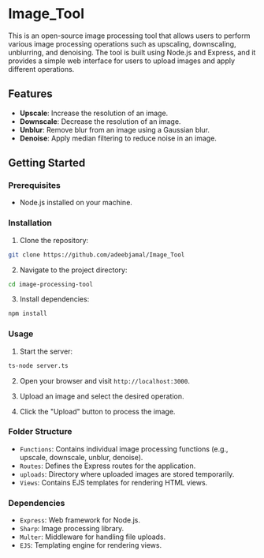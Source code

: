 # Image_Tool

This is an open-source image processing tool that allows users to perform various image processing operations such as upscaling, downscaling, unblurring, and denoising. The tool is built using Node.js and Express, and it provides a simple web interface for users to upload images and apply different operations.

## Features

- **Upscale**: Increase the resolution of an image.
- **Downscale**: Decrease the resolution of an image.
- **Unblur**: Remove blur from an image using a Gaussian blur.
- **Denoise**: Apply median filtering to reduce noise in an image.

## Getting Started

### Prerequisites

- Node.js installed on your machine.

### Installation

1. Clone the repository:

```bash
git clone https://github.com/adeebjamal/Image_Tool
```

2. Navigate to the project directory:

```bash
cd image-processing-tool
```

3. Install dependencies:
```bash
npm install
```

### Usage

1. Start the server:
```bash
ts-node server.ts
```

2. Open your browser and visit `http://localhost:3000`.

3. Upload an image and select the desired operation.

4. Click the "Upload" button to process the image.



### Folder Structure

* `Functions`: Contains individual image processing functions (e.g., upscale, downscale, unblur, denoise).
* `Routes`: Defines the Express routes for the application.
* `uploads`: Directory where uploaded images are stored temporarily.
* `Views`: Contains EJS templates for rendering HTML views.


### Dependencies

* `Express`: Web framework for Node.js.
* `Sharp`: Image processing library.
* `Multer`: Middleware for handling file uploads.
* `EJS`: Templating engine for rendering views.